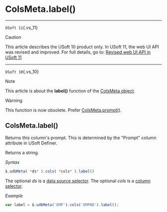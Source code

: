 # ColsMeta.label()



----

`USoft 11`{.vs_11}

> [!CAUTION]
> This article describes the USoft 10 product only.
> In USoft 11, the web UI API was revised and improved. For full details, go to:
> [Revised web UI API in USoft 11](/docs/Web%20and%20app%20UIs/UDB%20udb/Revised%20web%20UI%20API%20in%20USoft%2011.md)

----

`USoft 10`{.vs_10}

> [!NOTE]
> This article is about the **label()** function of the [ColsMeta object](/docs/Web%20and%20app%20UIs/UDB%20ColsMeta).

> [!WARNING]
> This function is now obsolete. Prefer [ColsMeta.prompt()](/docs/Web%20and%20app%20UIs/UDB%20ColsMeta/ColsMetaprompt.md).

## **ColsMeta.label()**

Returns this column's prompt. This is determined by the "Prompt" column attribute in USoft Definer.

Returns a string.

*Syntax*

```js
$.udbMeta( *ds* ).cols( *cols* ).label()
```

The optional *ds* is a [data source selector](/docs/Web%20and%20app%20UIs/UDB%20DataSourceMetaContainer/UDB%20DataSourceMetaContainer%20object.md). The optional *cols* is a [column selector](/docs/Web%20and%20app%20UIs/UDB%20ColsMeta/UDB%20ColsMeta%20object.md).

*Example*

```js
var label = $.udbMeta('EMP').cols('EMPNO').label();
```

 